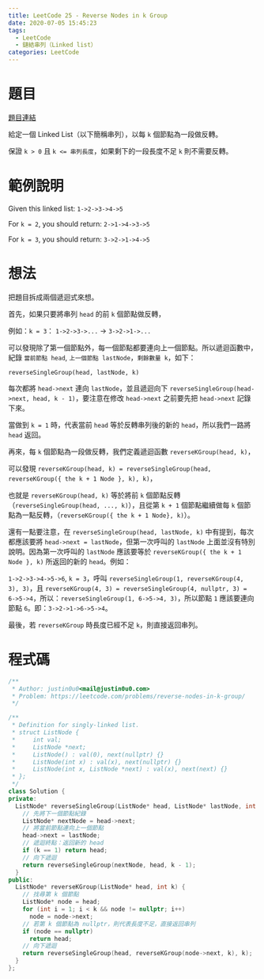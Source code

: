 ```yaml
---
title: LeetCode 25 - Reverse Nodes in k Group
date: 2020-07-05 15:45:23
tags:
  - LeetCode
  - 鏈結串列（Linked list）
categories: LeetCode
---
```


# 題目
[題目連結](https://leetcode.com/problems/reverse-nodes-in-k-group/)

給定一個 Linked List（以下簡稱串列），以每 `k` 個節點為一段做反轉。

保證 `k > 0` 且 `k <= 串列長度`，如果剩下的一段長度不足 `k` 則不需要反轉。

# 範例說明
Given this linked list: `1->2->3->4->5`

For `k = 2`, you should return: `2->1->4->3->5`

For `k = 3`, you should return: `3->2->1->4->5`

# 想法

把題目拆成兩個遞迴式來想。

首先，如果只要將串列 `head` 的前 `k` 個節點做反轉，

例如：`k = 3`： `1->2->3->...` -> `3->2->1->...`

可以發現除了第一個節點外，每一個節點都要連向上一個節點。所以遞迴函數中，紀錄 `當前節點 head`, `上一個節點 lastNode`，`剩餘數量 k`，如下：

`reverseSingleGroup(head, lastNode, k)`

每次都將 `head->next` 連向 `lastNode`，並且遞迴向下 `reverseSingleGroup(head->next, head, k - 1)`，要注意在修改 `head->next` 之前要先把 `head->next` 記錄下來。

當做到 `k = 1` 時，代表當前 `head` 等於反轉串列後的新的 `head`，所以我們一路將 `head` 返回。

再來，每 `k` 個節點為一段做反轉，我們定義遞迴函數 `reverseKGroup(head, k)`，

可以發現 `reverseKGroup(head, k) = reverseSingleGroup(head, reverseKGroup({ the k + 1 Node }, k), k)`，

也就是 `reverseKGroup(head, k)` 等於將前 `k` 個節點反轉（`reverseSingleGroup(head, ..., k)`），且從第 `k + 1` 個節點繼續做每 `k` 個節點為一點反轉，（`reverseKGroup({ the k + 1 Node}, k)`）。

還有一點要注意，在 `reverseSingleGroup(head, lastNode, k)` 中有提到，每次都應該要將 `head->next = lastNode`，但第一次呼叫的 `lastNode` 上面並沒有特別說明。因為第一次呼叫的 `lastNode` 應該要等於 `reverseKGroup({ the k + 1 Node }, k)` 所返回的新的 `head`。例如：

`1->2->3->4->5->6`, `k = 3`，呼叫 `reverseSingleGroup(1, reverseKGroup(4, 3), 3)`，且 `reverseKGroup(4, 3) = reverseSingleGroup(4, nullptr, 3) = 6->5->4`，所以：`reverseSingleGroup(1, 6->5->4, 3)`，所以節點 `1` 應該要連向節點 `6`。即：`3->2->1->6->5->4`。

最後，若 `reverseKGroup` 時長度已經不足 `k`，則直接返回串列。

# 程式碼

```cpp
/**
 * Author: justin0u0<mail@justin0u0.com>
 * Problem: https://leetcode.com/problems/reverse-nodes-in-k-group/
 */

/**
 * Definition for singly-linked list.
 * struct ListNode {
 *     int val;
 *     ListNode *next;
 *     ListNode() : val(0), next(nullptr) {}
 *     ListNode(int x) : val(x), next(nullptr) {}
 *     ListNode(int x, ListNode *next) : val(x), next(next) {}
 * };
 */
class Solution {
private:
  ListNode* reverseSingleGroup(ListNode* head, ListNode* lastNode, int k) {
    // 先將下一個節點紀錄
    ListNode* nextNode = head->next;
    // 將當前節點連向上一個節點
    head->next = lastNode;
    // 遞迴終點：返回新的 head
    if (k == 1) return head;
    // 向下遞迴
    return reverseSingleGroup(nextNode, head, k - 1);
  }
public:
  ListNode* reverseKGroup(ListNode* head, int k) {
    // 找尋第 k 個節點
    ListNode* node = head;
    for (int i = 1; i < k && node != nullptr; i++)
      node = node->next;
    // 若第 k 個節點為 nullptr，則代表長度不足，直接返回串列
    if (node == nullptr)
      return head;
    // 向下遞迴
    return reverseSingleGroup(head, reverseKGroup(node->next, k), k);
  }
};

```
